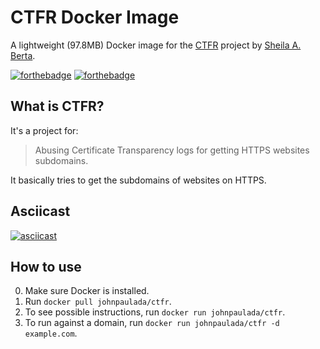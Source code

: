 # CTFR Docker Image
A lightweight (97.8MB) Docker image for the [CTFR](https://github.com/UnaPibaGeek/ctfr) project by [Sheila A. Berta](https://github.com/UnaPibaGeek).

[![forthebadge](https://forthebadge.com/images/badges/built-with-science.svg)](https://forthebadge.com)
[![forthebadge](https://forthebadge.com/images/badges/made-with-python.svg)](https://forthebadge.com)

## What is CTFR?
It's a project for:

> Abusing Certificate Transparency logs for getting HTTPS websites subdomains.

It basically tries to get the subdomains of websites on HTTPS.

## Asciicast
[![asciicast](https://asciinema.org/a/167914.png)](https://asciinema.org/a/167914)

## How to use
0. Make sure Docker is installed.
1. Run `docker pull johnpaulada/ctfr`.
2. To see possible instructions, run `docker run johnpaulada/ctfr`.
3. To run against a domain, run `docker run johnpaulada/ctfr -d example.com`.